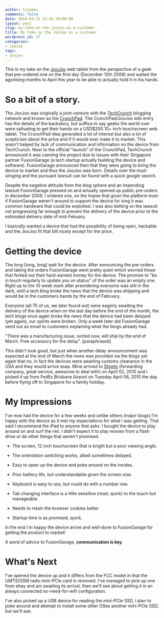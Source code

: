 ```yaml
---
author: tvjames
comments: false
date: 2010-04-22 21:45:10+00:00
layout: post
slug: my-take-on-the-joojoo-as-a-customer
title: My take on the JooJoo as a customer
wordpress_id: 37
categories:
- JooJoo
tags:
- joojoo
---
```


This is my take on the [JooJoo](https://thejoojoo.com/) web tablet from the perspective of a geek that pre-ordered one on the first day (December 12th 2009) and waited the agonising months to April this year to be able to actually hold it in his hands.





# So a bit of a story.





The JooJoo was originally a joint-venture with the [TechCrunch](http://techcrunch.com/) blogging network and known as the [CrunchPad](http://en.wikipedia.org/wiki/JooJoo#Crunchpad). The CrunchPad/JooJoo wiki entry has the details of the backstory, but suffice to say geeks the world over were salivating to get their hands on a USD$200 10+ inch touchscreen web tablet. The CrunchPad idea generated a lot of interest but also a lot of scepticism about the price and if it would ever make it to market. This wasn't helped by lack of communication and information on the device from TechCrunch. Near to the official "launch" of the CrunchPad, TechCrunch announced it was canning the project due to issues with their Singapore partner FusionGarage (a tech startup actually building the device and software). FusionGarage announced then that they were going to bring the device to market and thus the JooJoo was born. Details over the mud-slinging and the pursuant lawsuit can be found with a quick google search.





Despite the negative attitude from the blog sphere and an impending lawsuit FusionGarage pressed on and actually opened up public pre-orders in december 2009. I ordered one, on the hopes that given the platform even if FusionGarage weren't around to support the device for long it was common hardware that could be exploited. I was also betting on the lawsuit not progressing far enough to prevent the delivery of the device prior to the estimated delivery date of mid-Febuary.





I basically wanted a device that had the possibility of being open, hackable and the JooJoo fit that bill nicely except for the price.





# Getting the device





The long [long, long] wait for the device. After announcing the pre-orders and taking the orders FusionGarage went pretty quiet which worried those that forked out their hard-earned money for the device. The promise to "be in touch regularly to update you on status" of the order was an empty one. Right up to the 10 week mark after preordering everyone was still in the dark, until a tech blog broke the news that the device was shipping and would be in the customers hands by the end of February.





Everyone (all 75 of us, we later found out) were eagerly awaiting the delivery of the device when on the last day before the end of the month, the tech blogs once again broke the news that the device had been delayed (yet again), our spirits were broken. Only a week later did FusionGarage send out an email to customers explaining what the blogs already had.





"There was a manufacturing issue, sorted now, will ship by the end of March. Free accessory for the delay". [paraphrased]





This didn't look good, but just when another delay announcement was expected at the end of March the news was provided via the blogs yet again that no, in fact the devices were awaiting customs clearance in the USA and they would arrive asap. Mine arrived to [Shipito](http://www.shipito.com/) (forwarding company, great service, awesome to deal with) on April 02, 2010 and i picked it up from FedEx Brisbane Airport on Tuesday April 06, 2010 the day before flying off to Singapore for a family holiday.





# My Impressions





I've now had the device for a few weeks and unlike others (major blogs) I'm happy with the device as it met my expectations for what i was getting. That said I recommend the iPad to anyone that asks. I bought the device to play around on and surf the net. I didn't expect it to play movies from a flash drive or do other things that weren't promised.







  * The screen, 12 inch touchscreen that is bright but a poor viewing angle. 


  * The orientation switching works, albeit sometimes delayed. 


  * Easy to open up the device and poke around on the insides. 


  * Poor battery life, but understandable given the screen size.


  * Keyboard is easy to use, but could do with a number row. 


  * Tab changing interface is a little sensitive (read; quick) to the touch but manageable. 


  * Needs to retain the browser cookies better


  * Startup time is as promised, quick.





In the end i'm happy the device arrive and well-done to FusionGarage for getting the product to market!





A word of advice to FusionGarage, **communication is key**.





# What's Next





I've opened the device up and it differs from the FCC model in that the UMTS/GSM radio mini-PCIe card is removed. I've managed to pick up one from ebay and am awaiting its arrival, then we'll see about getting it in an always connected no-need-for-wifi configuration.





I've also picked up a USB device for reading the mini-PCIe SSD, i plan to poke around and attempt to install some other OSes another mini-PCIe SSD, but we'll see.
